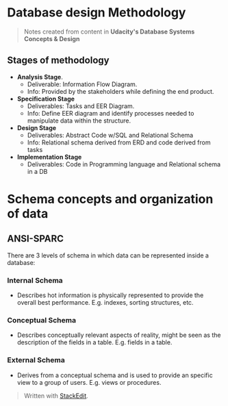 # Database design Methodology

> Notes created from content in **Udacity's Database Systems Concepts & Design**

## Stages of methodology

- **Analysis Stage**. 
	- Deliverable: Information Flow Diagram.
	- Info: Provided by the stakeholders while defining the end product.
- **Specification Stage**
	- Deliverables: Tasks and EER Diagram.
	- Info: Define EER diagram and identify processes needed to manipulate data within the structure.
- **Design Stage** 
	- Deliverables: Abstract Code w/SQL and Relational Schema
	- Info: Relational schema derived from ERD and code derived from tasks
- **Implementation Stage**
	- Deliverables: Code in Programming language and Relational schema in a DB


#  Schema concepts and organization of data

## ANSI-SPARC 
There are 3 levels of schema in which data can be represented inside a database:

### Internal Schema
- Describes hot information is physically represented to provide the overall best performance. E.g. indexes, sorting structures, etc.

### Conceptual Schema
- Describes conceptually relevant aspects of reality, might be seen as the description of the fields in a table. E.g. fields in a table.

### External Schema
- Derives from a conceptual schema and is used to provide an specific view to a group of users. E.g. views or procedures.



> Written with [StackEdit](https://stackedit.io/).
<!--stackedit_data:
eyJoaXN0b3J5IjpbLTE1OTUyMzUzNjEsLTE1NDA2MTE1MDldfQ
==
-->